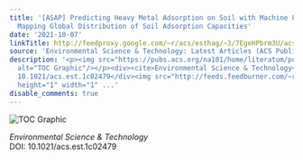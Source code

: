 ```yaml
---
title: '[ASAP] Predicting Heavy Metal Adsorption on Soil with Machine Learning and
  Mapping Global Distribution of Soil Adsorption Capacities'
date: '2021-10-07'
linkTitle: http://feedproxy.google.com/~r/acs/esthag/~3/7EgeHPbrm3U/acs.est.1c02479
source: 'Environmental Science & Technology: Latest Articles (ACS Publications)'
description: '<p><img src="https://pubs.acs.org/na101/home/literatum/publisher/achs/journals/content/esthag/0/esthag.ahead-of-print/acs.est.1c02479/20211007/images/medium/es1c02479_0006.gif"
  alt="TOC Graphic"/></p><div><cite>Environmental Science & Technology</cite></div><div>DOI:
  10.1021/acs.est.1c02479</div><img src="http://feeds.feedburner.com/~r/acs/esthag/~4/7EgeHPbrm3U"
  height="1" width="1" ...'
disable_comments: true
---
```

<p><img src="https://pubs.acs.org/na101/home/literatum/publisher/achs/journals/content/esthag/0/esthag.ahead-of-print/acs.est.1c02479/20211007/images/medium/es1c02479_0006.gif" alt="TOC Graphic"/></p><div><cite>Environmental Science & Technology</cite></div><div>DOI: 10.1021/acs.est.1c02479</div><img src="http://feeds.feedburner.com/~r/acs/esthag/~4/7EgeHPbrm3U" height="1" width="1" ...